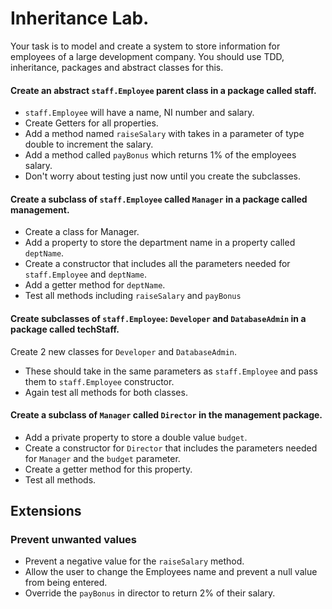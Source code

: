 # Inheritance Lab.

Your task is to model and create a system to store information for employees of a large development company.
You should use TDD, inheritance, packages and abstract classes for this.

#### Create an abstract `staff.Employee` parent class in a package called staff.
- `staff.Employee` will have a name, NI number and salary.
- Create Getters for all properties.
- Add a method named `raiseSalary` with takes in a parameter of type double to increment the salary.
- Add a method called `payBonus` which returns 1% of the employees salary.
- Don't worry about testing just now until you create the subclasses.

#### Create a subclass of `staff.Employee` called `Manager` in a package called management.
- Create a class for Manager.
- Add a property to store the department name in a property called `deptName`.
- Create a constructor that includes all the parameters needed for `staff.Employee` and `deptName`.
- Add a getter method for `deptName`.
- Test all methods including `raiseSalary` and `payBonus`

#### Create subclasses of `staff.Employee`: `Developer` and `DatabaseAdmin` in a package called techStaff.
Create 2 new classes for `Developer` and `DatabaseAdmin`.
- These should take in the same parameters as `staff.Employee` and pass them to `staff.Employee` constructor.
- Again test all methods for both classes.

#### Create a subclass of `Manager` called `Director` in the management package.
- Add a private property to store a double value `budget`.
- Create a constructor for `Director` that includes the parameters needed for `Manager` and the `budget` parameter.
- Create a getter method for this property.
- Test all methods.


## Extensions

### Prevent unwanted values

- Prevent a negative value for the `raiseSalary` method.
- Allow the user to change the Employees name and prevent a null value from being entered.
- Override the `payBonus` in director to return 2% of their salary.
